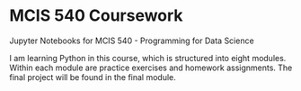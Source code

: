 # MCIS 540 Coursework
Jupyter Notebooks for MCIS 540 - Programming for Data Science

I am learning Python in this course, which is structured into eight modules. Within each module are practice exercises and homework assignments. The final project will be found in the final module.
